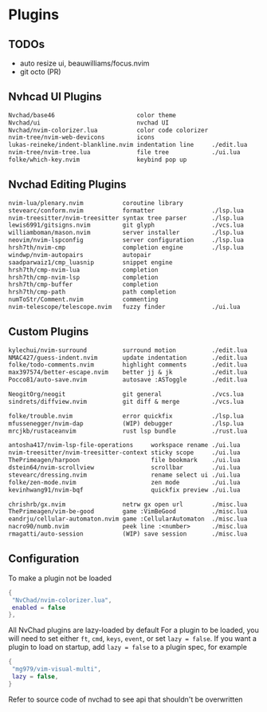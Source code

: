 
# Plugins

## TODOs

- auto resize ui, beauwilliams/focus.nvim
- git octo (PR)

## Nvhcad UI Plugins

```txt
Nvchad/base46                       color theme
Nvchad/ui                           nvchad UI
Nvchad/nvim-colorizer.lua           color code colorizer
nvim-tree/nvim-web-devicons         icons
lukas-reineke/indent-blankline.nvim indentation line     ./edit.lua
nvim-tree/nvim-tree.lua             file tree            ./ui.lua
folke/which-key.nvim                keybind pop up
```

## Nvchad Editing Plugins

```txt
nvim-lua/plenary.nvim           coroutine library
stevearc/conform.nvim           formatter                ./lsp.lua
nvim-treesitter/nvim-treesitter syntax tree parser       ./lsp.lua
lewis6991/gitsigns.nvim         git glyph                ./vcs.lua
williamboman/mason.nvim         server installer         ./lsp.lua
neovim/nvim-lspconfig           server configuration     ./lsp.lua
hrsh7th/nvim-cmp                completion engine        ./lsp.lua
windwp/nvim-autopairs           autopair
saadparwaiz1/cmp_luasnip        snippet engine
hrsh7th/cmp-nvim-lua            completion
hrsh7th/cmp-nvim-lsp            completion
hrsh7th/cmp-buffer              completion
hrsh7th/cmp-path                path completion
numToStr/Comment.nvim           commenting
nvim-telescope/telescope.nvim   fuzzy finder             ./ui.lua
```

## Custom Plugins

```txt
kylechui/nvim-surround          surround motion          ./edit.lua
NMAC427/guess-indent.nvim       update indentation       ./edit.lua
folke/todo-comments.nvim        highlight comments       ./edit.lua
max397574/better-escape.nvim    better jj & jk           ./edit.lua
Pocco81/auto-save.nvim          autosave :ASToggle       ./edit.lua

NeogitOrg/neogit                git general              ./vcs.lua
sindrets/diffview.nvim          git diff & merge         ./vcs.lua

folke/trouble.nvim              error quickfix           ./lsp.lua
mfussenegger/nvim-dap           (WIP) debugger           ./lsp.lua
mrcjkb/rustaceanvim             rust lsp bundle          ./rust.lua

antosha417/nvim-lsp-file-operations     workspace rename ./ui.lua   
nvim-treesitter/nvim-treesitter-context sticky scope     ./ui.lua
ThePrimeagen/harpoon                    file bookmark    ./ui.lua
dstein64/nvim-scrollview                scrollbar        ./ui.lua
stevearc/dressing.nvim                  rename select ui ./ui.lua 
folke/zen-mode.nvim                     zen mode         ./ui.lua
kevinhwang91/nvim-bqf                   quickfix preview ./ui.lua

chrishrb/gx.nvim                netrw gx open url        ./misc.lua        
ThePrimeagen/vim-be-good        game :VimBeGood          ./misc.lua
eandrju/cellular-automaton.nvim game :CellularAutomaton  ./misc.lua
nacro90/numb.nvim               peek line :<number>      ./misc.lua
rmagatti/auto-session           (WIP) save session       ./misc.lua 
```

## Configuration

To make a plugin not be loaded

```lua
{
 "NvChad/nvim-colorizer.lua",
 enabled = false
},
```

All NvChad plugins are lazy-loaded by default For a plugin to be loaded, you
will need to set either `ft`, `cmd`, `keys`, `event`, or set `lazy = false`.
If you want a plugin to load on startup, add `lazy = false` to a plugin spec,
for example

```lua
{
 "mg979/vim-visual-multi",
 lazy = false,
}
```

Refer to source code of nvchad to see api that shouldn't be overwritten

